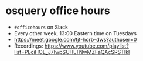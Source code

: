 # osquery office hours

* `#officehours` on Slack
* Every other week, 13:00 Eastern time on Tuesdays
* https://meet.google.com/tjt-hcrb-dws?authuser=0 
* Recordings: https://www.youtube.com/playlist?list=PLciHOL_J7IwpSUHLTNwMZFaQAcSRSTIkI
